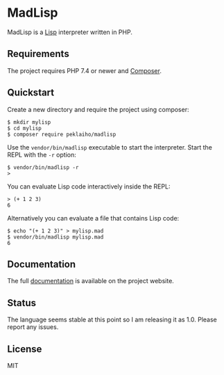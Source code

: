 # MadLisp

MadLisp is a [Lisp](https://en.wikipedia.org/wiki/Lisp_%28programming_language%29) interpreter written in PHP.

## Requirements

The project requires PHP 7.4 or newer and [Composer](https://getcomposer.org/).

## Quickstart

Create a new directory and require the project using composer:

```text
$ mkdir mylisp
$ cd mylisp
$ composer require peklaiho/madlisp
```

Use the `vendor/bin/madlisp` executable to start the interpreter. Start the REPL with the `-r` option:

```text
$ vendor/bin/madlisp -r
>
```

You can evaluate Lisp code interactively inside the REPL:

```text
> (+ 1 2 3)
6
```

Alternatively you can evaluate a file that contains Lisp code:

```text
$ echo "(+ 1 2 3)" > mylisp.mad
$ vendor/bin/madlisp mylisp.mad
6
```

## Documentation

The full [documentation](http://madlisp.com/) is available on the project website.

## Status

The language seems stable at this point so I am releasing it as 1.0. Please report any issues.

## License

MIT
